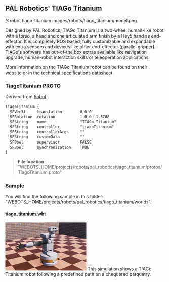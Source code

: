 ## PAL Robotics' TIAGo Titanium

%robot tiago-titanium images/robots/tiago_titanium/model.png

Designed by PAL Robotics, TIAGo Titanium is a two-wheel human-like robot with a torso, a head and one articulated arm finish by a Hey5 hand as end-effector.
It is completely ROS based, fully customizable and expandable with extra sensors and devices like other end-effector (parallel gripper).
TIAGo's software has out-of-the box extras available like navigation upgrade, human-robot interaction skills or teleoperation applications.

More information on the TIAGo Titanium robot can be found on their [website](http://pal-robotics.com/robots/tiago/) or in the [technical specifications datasheet](http://pal-robotics.com/wp-content/uploads/2019/07/Datasheet_TIAGo_Complete.pdf).

### TiagoTitanium PROTO

Derived from [Robot](../reference/robot.md).

```
TiagoTitanium {
  SFVec3f     translation        0 0 0
  SFRotation  rotation           1 0 0 -1.5708
  SFString    name               "TIAGo Titanium"
  SFString    controller         "tiagoTitanium"
  SFString    controllerArgs     ""
  SFString    customData         ""
  SFBool      supervisor         FALSE
  SFBool      synchronization    TRUE
}
```

> **File location**: "WEBOTS\_HOME/projects/robots/pal_robotics/tiago_titanium/protos/TiagoTitanium.proto"

### Sample

You will find the following sample in this folder: "WEBOTS\_HOME/projects/robots/pal_robotics/tiago_titanium/worlds".

#### tiago\_titanium.wbt

![tiago_titanium.wbt.png](images/robots/tiago_titanium/tiago_titanium.wbt.thumbnail.jpg) This simulation shows a TIAGo Titanium robot following a predefined path on a chequered parquetry.

